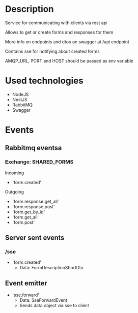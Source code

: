 # Description

Service for communicating with clients via rest api

Allows to get or create forms and responses for them

More info on endpoints and dtos on swagger at /api endpoint

Contains sse for notifying about created forms

AMQP_URL, PORT and HOST should be passed as env variable

# Used technologies

- NodeJS
- NestJS
- RabbitMQ
- Swagger

# Events

## Rabbitmq eventsa

### Exchange: SHARED_FORMS

Incoming
- 'form.created'

Outgoing
- 'form.response.get_all'
- 'form.response.post'
- 'form.get_by_id'
- 'form.get_all'
- 'form.post'

## Server sent events

### /sse

- 'form.created'
    - Data: FormDescriptionShortDto

## Event emitter

- 'sse.forward'
    - Data: SseForwardEvent
    - Sends data object via sse to client
